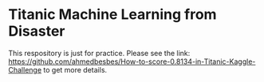 # Titanic Machine Learning from Disaster
This respository is just for practice. Please see the link: https://github.com/ahmedbesbes/How-to-score-0.8134-in-Titanic-Kaggle-Challenge to get more details.

